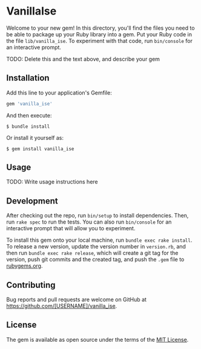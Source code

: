 # VanillaIse

Welcome to your new gem! In this directory, you'll find the files you need to be able to package up your Ruby library into a gem. Put your Ruby code in the file `lib/vanilla_ise`. To experiment with that code, run `bin/console` for an interactive prompt.

TODO: Delete this and the text above, and describe your gem

## Installation

Add this line to your application's Gemfile:

```ruby
gem 'vanilla_ise'
```

And then execute:

    $ bundle install

Or install it yourself as:

    $ gem install vanilla_ise

## Usage

TODO: Write usage instructions here

## Development

After checking out the repo, run `bin/setup` to install dependencies. Then, run `rake spec` to run the tests. You can also run `bin/console` for an interactive prompt that will allow you to experiment.

To install this gem onto your local machine, run `bundle exec rake install`. To release a new version, update the version number in `version.rb`, and then run `bundle exec rake release`, which will create a git tag for the version, push git commits and the created tag, and push the `.gem` file to [rubygems.org](https://rubygems.org).

## Contributing

Bug reports and pull requests are welcome on GitHub at https://github.com/[USERNAME]/vanilla_ise.

## License

The gem is available as open source under the terms of the [MIT License](https://opensource.org/licenses/MIT).
